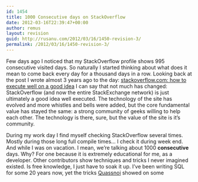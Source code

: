 ```yaml
---
id: 1454
title: 1000 Consecutive days on StackOverflow
date: 2012-03-16T22:39:47+00:00
author: remus
layout: revision
guid: http://rusanu.com/2012/03/16/1450-revision-3/
permalink: /2012/03/16/1450-revision-3/
---
```

Few days ago I noticed that my StackOverflow profile shows 995 consecutive visited days. So naturally I started thinking about what does it mean to come back every day for a thousand days in a row. Looking back at the post I wrote almost 3 years ago to the day: [stackoverflow.com: how to execute well on a good idea](http://rusanu.com/2009/05/18/stackoverflowcom-how-to-execute-well-on-a-good-idea/) I can say that not much has changed: StackOverflow (and now the entire StackExchange network) is just ultimately a good idea well executed. The technology of the site has evolved and more whistles and bells were added, but the core fundamental value has stayed the same: a strong community of geeks willing to help each other. The technology is there, sure, but the value of the site is it&#8217;s community.

During my work day I find myself checking StackOverflow several times. Mostly during those long full compile times&#8230; I check it during week end. And while I was on vacation. I mean, we&#8217;re talking about 1000 **consecutive** days. Why? For one because it is extremely educational for me, as a developer. Other contributors show techniques and tricks I never imagined existed. Is free knowledge, I just have to soak it up. I&#8217;ve been writing SQL for some 20 years now, yet the tricks [Quassnoi](http://stackoverflow.com/users/55159/quassnoi) showed on some